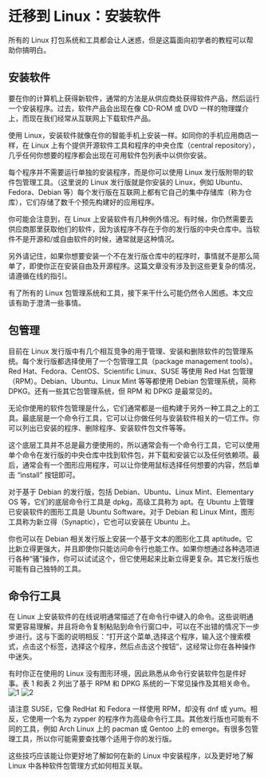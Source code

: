 # 迁移到 Linux：安装软件
所有的 Linux 打包系统和工具都会让人迷惑，但是这篇面向初学者的教程可以帮助你搞明白。

## 安装软件
要在你的计算机上获得新软件，通常的方法是从供应商处获得软件产品，然后运行一个安装程序。过去，软件产品会出现在像 CD-ROM 或 DVD 一样的物理媒介上，而现在我们经常从互联网上下载软件产品。

使用 Linux，安装软件就像在你的智能手机上安装一样。如同你的手机应用商店一样，在 Linux 上有个提供开源软件工具和程序的中央仓库（central repository），几乎任何你想要的程序都会出现在可用软件包列表中以供你安装。

每个程序并不需要运行单独的安装程序，而是你可以使用 Linux 发行版附带的软件包管理工具。（这里说的 Linux 发行版就是你安装的 Linux，例如 Ubuntu、Fedora、Debian 等）每个发行版在互联网上都有它自己的集中存储库（称为仓库），它们存储了数千个预先构建好的应用程序。

你可能会注意到，在 Linux 上安装软件有几种例外情况。有时候，你仍然需要去供应商那里获取他们的软件，因为该程序不存在于你的发行版的中央仓库中。当软件不是开源和/或自由软件的时候，通常就是这种情况。

另外请记住，如果你想要安装一个不在发行版仓库中的程序时，事情就不是那么简单了，即使你正在安装自由及开源程序。这篇文章没有涉及到这些更复杂的情况，请遵循在线的指引。

有了所有的 Linux 包管理系统和工具，接下来干什么可能仍然令人困惑。本文应该有助于澄清一些事情。

## 包管理
目前在 Linux 发行版中有几个相互竞争的用于管理、安装和删除软件的包管理系统。每个发行版都选择使用了一个包管理工具（package management tools）。Red Hat、Fedora、CentOS、Scientific Linux、SUSE 等使用 Red Hat 包管理（RPM）。Debian、Ubuntu、Linux Mint 等等都使用 Debian 包管理系统，简称 DPKG。还有一些其它包管理系统，但 RPM 和 DPKG 是最常见的。

无论你使用的软件包管理是什么，它们通常都是一组构建于另外一种工具之上的工具。最底层是一个命令行工具，它可以让你做任何与安装软件相关的一切工作。你可以列出已安装的程序、删除程序、安装软件包文件等等。

这个底层工具并不总是最方便使用的，所以通常会有一个命令行工具，它可以使用单个命令在发行版的中央仓库中找到软件包，并下载和安装它以及任何依赖项。最后，通常会有一个图形应用程序，可以让你使用鼠标选择任何想要的内容，然后单击 “install” 按钮即可。

对于基于 Debian 的发行版，包括 Debian、Ubuntu、Linux Mint、Elementary OS 等，它们的底层命令行工具是 dpkg，高级工具称为 apt。在 Ubuntu 上管理已安装软件的图形工具是 Ubuntu Software。对于 Debian 和 Linux Mint，图形工具称为新立得（Synaptic），它也可以安装在 Ubuntu 上。

你也可以在 Debian 相关发行版上安装一个基于文本的图形化工具 aptitude。它比新立得更强大，并且即使你只能访问命令行也能工作。如果你想通过各种选项进行各种“骚”操作，你可以试试这个，但它使用起来比新立得更复杂。其它发行版也可能有自己独特的工具。

## 命令行工具
在 Linux 上安装软件的在线说明通常描述了在命令行中键入的命令。这些说明通常更容易理解，并且将命令复制粘贴到命令行窗口中，可以在不出错的情况下一步步进行。这与下面的说明相反：“打开这个菜单,选择这个程序，输入这个搜索模式，点击这个标签，选择这个程序，然后点击这个按钮”，这经常让你在各种操作中迷失。

有时你正在使用的 Linux 没有图形环境，因此熟悉从命令行安装软件包是件好事。表 1 和表 2 列出了基于 RPM 和 DPKG 系统的一下常见操作及其相关命令。
![1](https://raw.githubusercontent.com/UbuntuBar/userguide/master/image/迁移到Linux-安装软件/1.png)
![2](https://raw.githubusercontent.com/UbuntuBar/userguide/master/image/迁移到Linux-安装软件/2.png)


请注意 SUSE，它像 RedHat 和 Fedora 一样使用 RPM，却没有 dnf 或 yum。相反，它使用一个名为 zypper 的程序作为高级命令行工具。其他发行版也可能有不同的工具，例如 Arch Linux 上的 pacman 或 Gentoo 上的 
emerge。有很多包管理工具，所以你可能需要查找哪个适用于你的发行版。

这些技巧应该能让你更好地了解如何在新的 Linux 中安装程序，以及更好地了解 Linux 中各种软件包管理方式如何相互关联。


